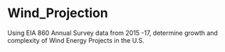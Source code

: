 # Wind_Projection
Using EIA 860 Annual Survey data from 2015 -17, determine growth and complexity of Wind Energy Projects in the U.S.
